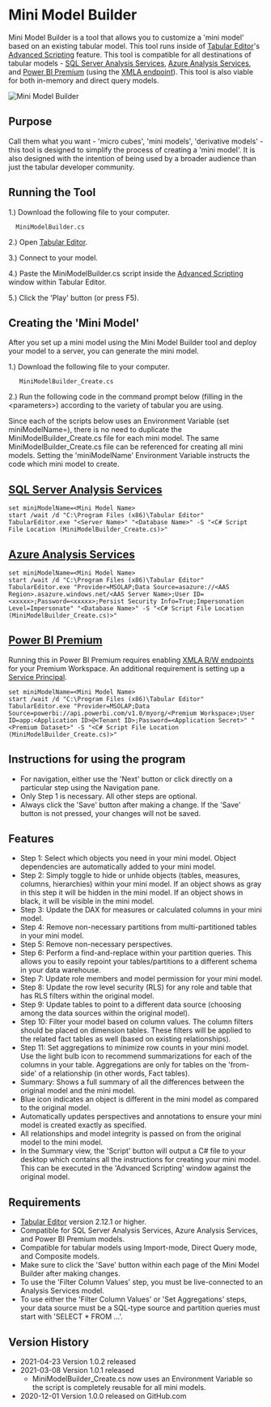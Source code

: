 # Mini Model Builder

Mini Model Builder is a tool that allows you to customize a 'mini model' based on an existing tabular model. This tool runs inside of [Tabular Editor](https://tabulareditor.com/ "Tabular Editor")'s [Advanced Scripting](https://docs.tabulareditor.com/Advanced-Scripting.html "Advanced Scripting") feature. This tool is compatible for all destinations of tabular models - [SQL Server Analysis Services](https://docs.microsoft.com/analysis-services/ssas-overview?view=asallproducts-allversions "SQL Server Analysis Services"), [Azure Analysis Services](https://azure.microsoft.com/services/analysis-services/ "Azure Analysis Services"), and [Power BI Premium](https://powerbi.microsoft.com/power-bi-premium/ "Power BI Premium") (using the [XMLA 
endpoint](https://docs.microsoft.com/power-bi/admin/service-premium-connect-tools "XMLA R/W Endpoint")). This tool is also viable for both in-memory and direct query models.

![Mini Model Builder](https://github.com/m-kovalsky/Tabular/blob/master/Icons/MiniModelBuilderIcon.png "Mini Model Builder")

## Purpose

Call them what you want - 'micro cubes', 'mini models', 'derivative models' - this tool is designed to simplify the process of creating a 'mini model'. It is also designed with the intention of being used by a broader audience than just the tabular developer community.

## Running the Tool

1.) Download the following file to your computer.

      MiniModelBuilder.cs

2.) Open [Tabular Editor](https://github.com/otykier/TabularEditor/releases/latest "Tabular Editor").

3.) Connect to your model.

4.) Paste the MiniModelBuilder.cs script inside the [Advanced Scripting](https://docs.tabulareditor.com/Advanced-Scripting.html "Advanced Scripting") window within Tabular Editor.

5.) Click the 'Play' button (or press F5).

## Creating the 'Mini Model'

After you set up a mini model using the Mini Model Builder tool and deploy your model to a server, you can generate the mini model. 

1.) Download the following file to your computer.
       
       MiniModelBuilder_Create.cs
       
2.) Run the following code in the command prompt below (filling in the \<parameters\>) according to the variety of tabular you are using.

Since each of the scripts below uses an Environment Variable (set miniModelName=<Mini Model Name>), there is no need to duplicate the MiniModelBuilder_Create.cs file for each mini model. The same MiniModelBuilder_Create.cs file can be referenced for creating all mini models. Setting the 'miniModelName' Environment Variable instructs the code which mini model to create.

## [SQL Server Analysis Services](https://docs.microsoft.com/analysis-services/ssas-overview?view=asallproducts-allversions "SQL Server Analysis Services")

    set miniModelName=<Mini Model Name>
    start /wait /d "C:\Program Files (x86)\Tabular Editor" TabularEditor.exe "<Server Name>" "<Database Name>" -S "<C# Script File Location (MiniModelBuilder_Create.cs)>"

## [Azure Analysis Services](https://azure.microsoft.com/services/analysis-services/ "Azure Analysis Services")

    set miniModelName=<Mini Model Name>
    start /wait /d "C:\Program Files (x86)\Tabular Editor" TabularEditor.exe "Provider=MSOLAP;Data Source=asazure://<AAS Region>.asazure.windows.net/<AAS Server Name>;User ID=<xxxxx>;Password=<xxxxx>;Persist Security Info=True;Impersonation Level=Impersonate" "<Database Name>" -S "<C# Script File Location (MiniModelBuilder_Create.cs)>"

## [Power BI Premium](https://powerbi.microsoft.com/power-bi-premium/ "Power BI Premium")

Running this in Power BI Premium requires enabling [XMLA R/W endpoints](https://docs.microsoft.com/power-bi/admin/service-premium-connect-tools "XMLA R/W Endpoints") for your Premium Workspace. An additional requirement is setting up a [Service Principal](https://tabulareditor.com/service-principal-access-to-dedicated-capacity-xmla-endpoint/ "Setting up a Service Principal").

    set miniModelName=<Mini Model Name>
    start /wait /d "C:\Program Files (x86)\Tabular Editor" TabularEditor.exe "Provider=MSOLAP;Data Source=powerbi://api.powerbi.com/v1.0/myorg/<Premium Workspace>;User ID=app:<Application ID>@<Tenant ID>;Password=<Application Secret>" "<Premium Dataset>" -S "<C# Script File Location (MiniModelBuilder_Create.cs)>" 

## Instructions for using the program

* For navigation, either use the 'Next' button or click directly on a particular step using the Navigation pane.
* Only Step 1 is necessary. All other steps are optional.
* Always click the 'Save' button after making a change. If the 'Save' button is not pressed, your changes will not be saved.

## Features

* Step 1: Select which objects you need in your mini model. Object dependencies are automatically added to your mini model.
* Step 2: Simply toggle to hide or unhide objects (tables, measures, columns, hierarchies) within your mini model. If an object shows as gray in this step it will be hidden in the mini model. If an object shows in black, it will be visible in the mini model.
* Step 3: Update the DAX for measures or calculated columns in your mini model.
* Step 4: Remove non-necessary partitions from multi-partitioned tables in your mini model.
* Step 5: Remove non-necessary perspectives.
* Step 6: Perform a find-and-replace within your partition queries. This allows you to easily repoint your tables/partitions to a different schema in your data warehouse.
* Step 7: Update role members and model permission for your mini model.
* Step 8: Update the row level security (RLS) for any role and table that has RLS filters within the original model.
* Step 9: Update tables to point to a different data source (choosing among the data sources within the original model).
* Step 10: Filter your model based on column values. The column filters should be placed on dimension tables. These filters will be applied to the related fact tables as well (based on existing relationships).
* Step 11: Set aggregations to minimize row counts in your mini model. Use the light bulb icon to recommend summarizations for each of the columns in your table. Aggregations are only for tables on the 'from-side' of a relationship (in other words, Fact tables).
* Summary: Shows a full summary of all the differences between the original model and the mini model.
* Blue icon indicates an object is different in the mini model as compared to the original model.
* Automatically updates perspectives and annotations to ensure your mini model is created exactly as specified.
* All relationships and model integrity is passed on from the original model to the mini model.
* In the Summary view, the 'Script' button will output a C# file to your desktop which contains all the instructions for creating your mini model. This can be executed in the 'Advanced Scripting' window against the original model.

## Requirements

* [Tabular Editor](https://tabulareditor.com/ "Tabular Editor") version 2.12.1 or higher.
* Compatible for SQL Server Analysis Services, Azure Analysis Services, and Power BI Premium models.
* Compatible for tabular models using Import-mode, Direct Query mode, and Composite models.
* Make sure to click the 'Save' button within each page of the Mini Model Builder after making changes.
* To use the 'Filter Column Values' step, you must be live-connected to an Analysis Services model.
* To use either the 'Filter Column Values' or 'Set Aggregations' steps, your data source must be a SQL-type source and partition queries must start with 'SELECT * FROM ...'.

## Version History

* 2021-04-23 Version 1.0.2 released
* 2021-03-08 Version 1.0.1 released
   * MiniModelBuilder_Create.cs now uses an Environment Variable so the script is completely reusable for all mini models.
* 2020-12-01 Version 1.0.0 released on GitHub.com

